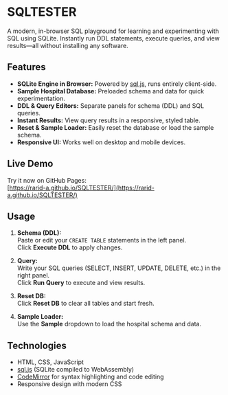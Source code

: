 # SQLTESTER

A modern, in-browser SQL playground for learning and experimenting with SQL using SQLite. Instantly run DDL statements, execute queries, and view results—all without installing any software.

## Features

- **SQLite Engine in Browser:** Powered by [sql.js](https://github.com/sql-js/sql.js), runs entirely client-side.
- **Sample Hospital Database:** Preloaded schema and data for quick experimentation.
- **DDL & Query Editors:** Separate panels for schema (DDL) and SQL queries.
- **Instant Results:** View query results in a responsive, styled table.
- **Reset & Sample Loader:** Easily reset the database or load the sample schema.
- **Responsive UI:** Works well on desktop and mobile devices.

## Live Demo

Try it now on GitHub Pages:  
[https://rarid-a.github.io/SQLTESTER/](https://rarid-a.github.io/SQLTESTER/)

## Usage

1. **Schema (DDL):**  
   Paste or edit your `CREATE TABLE` statements in the left panel.  
   Click **Execute DDL** to apply changes.

2. **Query:**  
   Write your SQL queries (SELECT, INSERT, UPDATE, DELETE, etc.) in the right panel.  
   Click **Run Query** to execute and view results.

3. **Reset DB:**  
   Click **Reset DB** to clear all tables and start fresh.

4. **Sample Loader:**  
   Use the **Sample** dropdown to load the hospital schema and data.

## Technologies

- HTML, CSS, JavaScript
- [sql.js](https://github.com/sql-js/sql.js) (SQLite compiled to WebAssembly)
- [CodeMirror](https://codemirror.net/) for syntax highlighting and code editing
- Responsive design with modern CSS
